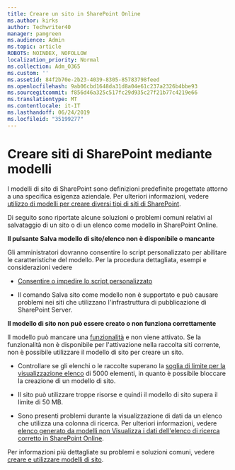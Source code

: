 ```yaml
---
title: Creare un sito in SharePoint Online
ms.author: kirks
author: Techwriter40
manager: pamgreen
ms.audience: Admin
ms.topic: article
ROBOTS: NOINDEX, NOFOLLOW
localization_priority: Normal
ms.collection: Adm_O365
ms.custom: ''
ms.assetid: 84f2b70e-2b23-4039-8305-85783798feed
ms.openlocfilehash: 9ab06cbd1648da31d8a04e61c237a2326b4bbe93
ms.sourcegitcommit: f856d46a325c517fc29d935c27f21b77c4219e66
ms.translationtype: MT
ms.contentlocale: it-IT
ms.lasthandoff: 06/24/2019
ms.locfileid: "35199277"
---
```

# <a name="create-sharepoint-sites-using-templates"></a>Creare siti di SharePoint mediante modelli

I modelli di sito di SharePoint sono definizioni predefinite progettate attorno a una specifica esigenza aziendale. Per ulteriori informazioni, vedere [utilizzo di modelli per creare diversi tipi di siti di SharePoint](https://support.office.com/article/using-templates-to-create-different-kinds-of-sharepoint-sites-449eccec-ff99-4cf3-b62e-dcfee37e8da4).

Di seguito sono riportate alcune soluzioni o problemi comuni relativi al salvataggio di un sito o di un elenco come modello in SharePoint Online. 

**Il pulsante Salva modello di sito/elenco non è disponibile o mancante**

Gli amministratori dovranno consentire lo script personalizzato per abilitare le caratteristiche del modello. Per la procedura dettagliata, esempi e considerazioni vedere 

- [Consentire o impedire lo script personalizzato](https://docs.microsoft.com/sharepoint/allow-or-prevent-custom-script)

- Il comando Salva sito come modello non è supportato e può causare problemi nei siti che utilizzano l'infrastruttura di pubblicazione di SharePoint Server.

**Il modello di sito non può essere creato o non funziona correttamente**

Il modello può mancare una [funzionalità](https://social.technet.microsoft.com/wiki/contents/articles/14423.sharepoint-2013-existing-features-guid.aspx) e non viene attivato. Se la funzionalità non è disponibile per l'attivazione nella raccolta siti corrente, non è possibile utilizzare il modello di sito per creare un sito.

- Controllare se gli elenchi o le raccolte superano la [soglia di limite per la visualizzazione elenco](https://support.office.com/article/Manage-large-lists-and-libraries-in-SharePoint-B8588DAE-9387-48C2-9248-C24122F07C59) di 5000 elementi, in quanto è possibile bloccare la creazione di un modello di sito.

- Il sito può utilizzare troppe risorse e quindi il modello di sito supera il limite di 50 MB.


- Sono presenti problemi durante la visualizzazione di dati da un elenco che utilizza una colonna di ricerca. Per ulteriori informazioni, vedere [elenco generato da modelli non Visualizza i dati dell'elenco di ricerca corretto in SharePoint Online](https://support.office.com/article/template-generated-list-doesn-t-display-correct-data-for-a-column-in-sharepoint-online-20430b62-e40c-4f6f-8889-aa24e80d605a).

Per informazioni più dettagliate su problemi e soluzioni comuni, vedere [creare e utilizzare modelli di sito](https://support.office.com/article/Create-and-use-site-templates-60371B0F-00E0-4C49-A844-34759EBDD989).



